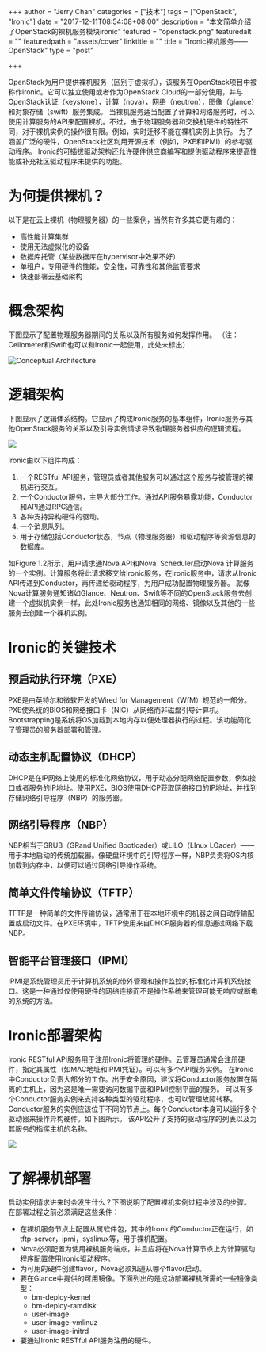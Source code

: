 +++
author = "Jerry Chan"
categories = ["技术"]
tags = ["OpenStack", "Ironic"]
date = "2017-12-11T08:54:08+08:00"
description = "本文简单介绍了OpenStack的裸机服务模块ironic"
featured = "openstack.png"
featuredalt = ""
featuredpath = "assets/cover"
linktitle = ""
title = "Ironic裸机服务——OpenStack"
type = "post"

+++

OpenStack为用户提供裸机服务（区别于虚拟机），该服务在OpenStack项目中被称作ironic。它可以独立使用或者作为OpenStack Cloud的一部分使用，并与OpenStack认证（keystone），计算（nova），网络（neutron），图像（glance）和对象存储（swift）服务集成。 当裸机服务适当配置了计算和网络服务时，可以使用计算服务的API来配置裸机。不过，由于物理服务器和交换机硬件的特性不同，对于裸机实例的操作很有限。例如，实时迁移不能在裸机实例上执行。 为了涵盖广泛的硬件，OpenStack社区利用开源技术（例如，PXE和IPMI）的参考驱动程序。 Ironic的可插拔驱动架构还允许硬件供应商编写和提供驱动程序来提高性能或补充社区驱动程序未提供的功能。

# 为何提供裸机？

以下是在云上裸机（物理服务器）的一些案例，当然有许多其它更有趣的：

*   高性能计算集群
*   使用无法虚拟化的设备
*   数据库托管（某些数据库在hypervisor中效果不好）
*   单租户，专用硬件的性能，安全性，可靠性和其他监管要求
*   快速部署云基础架构

# 概念架构

下图显示了配置物理服务器期间的关系以及所有服务如何发挥作用。 （注：Ceilometer和Swift也可以和Ironic一起使用，此处未标出） 

![Conceptual Architecture](/assets/blog/2017-12/conceptual_architecture.png)

# 逻辑架构

下图显示了逻辑体系结构。它显示了构成Ironic服务的基本组件，Ironic服务与其他OpenStack服务的关系以及引导实例请求导致物理服务器供应的逻辑流程。 

![](/assets/blog/2017-12/logical_architecture.png) 

Ironic由以下组件构成：

1.  一个RESTful API服务，管理员或者其他服务可以通过这个服务与被管理的裸机进行交互。
2.  一个Conductor服务，主导大部分工作。通过API服务暴露功能，Conductor和API通过RPC通信。
3.  各种支持异构硬件的驱动。
4.  一个消息队列。
5.  用于存储包括Conductor状态，节点（物理服务器）和驱动程序等资源信息的数据库。

如Figure 1.2所示，用户请求通Nova API和Nova  Scheduler启动Nova 计算服务的一个实例。计算服务将此请求移交给Ironic服务，在Ironic服务中，请求从Ironic API传递到Conductor，再传递给驱动程序，为用户成功配置物理服务器。 就像Nova计算服务通知诸如Glance、Neutron、Swift等不同的OpenStack服务去创建一个虚拟机实例一样，此处Ironic服务也通知相同的网络、镜像以及其他的一些服务去创建一个裸机实例。

# Ironic的关键技术

## 预启动执行环境（PXE）

PXE是由英特尔和微软开发的Wired for Management（WfM）规范的一部分。PXE使系统的BIOS和网络接口卡（NIC）从网络而非磁盘引导计算机。Bootstrapping是系统将OS加载到本地内存以便处理器执行的过程。该功能简化了管理员的服务器部署和管理。

## 动态主机配置协议（DHCP）

DHCP是在IP网络上使用的标准化网络协议，用于动态分配网络配置参数，例如接口或者服务的IP地址。使用PXE，BIOS使用DHCP获取网络接口的IP地址，并找到存储网络引导程序（NBP）的服务器。

## 网络引导程序（NBP）

NBP相当于GRUB（GRand Unified Bootloader）或LILO（LInux LOader）—— 用于本地启动的传统加载器。像硬盘环境中的引导程序一样，NBP负责将OS内核加载到内存中，以便可以通过网络引导操作系统。

## 简单文件传输协议（TFTP）

TFTP是一种简单的文件传输协议，通常用于在本地环境中的机器之间自动传输配置或启动文件。在PXE环境中，TFTP使用来自DHCP服务器的信息通过网络下载NBP。

## 智能平台管理接口（IPMI）

IPMI是系统管理员用于计算机系统的带外管理和操作监控的标准化计算机系统接口。这是一种通过仅使用硬件的网络连接而不是操作系统来管理可能无响应或断电的系统的方法。

# Ironic部署架构

Ironic RESTful API服务用于注册Ironic将管理的硬件。云管理员通常会注册硬件，指定其属性（如MAC地址和IPMI凭证）。可以有多个API服务实例。 在Ironic中Conductor负责大部分的工作。出于安全原因，建议将Conductor服务放置在隔离的主机上，因为这是唯一需要访问数据平面和IPMI控制平面的服务。 可以有多个Conductor服务实例来支持各种类型的驱动程序，也可以管理故障转移。Conductor服务的实例应该位于不同的节点上。每个Conductor本身可以运行多个驱动器来操作异构硬件。如下图所示。 该API公开了支持的驱动程序的列表以及为其服务的指挥主机的名称。 

![](/assets/blog/2017-12/deployment_architecture_2.png)

# 了解裸机部署

启动实例请求进来时会发生什么？下图说明了配置裸机实例过程中涉及的步骤。 在部署过程之前必须满足这些条件：

*   在裸机服务节点上配置从属软件包，其中的Ironic的Conductor正在运行，如tftp-server，ipmi，syslinux等，用于裸机配置。
*   Nova必须配置为使用裸机服务端点，并且应将在Nova计算节点上为计算驱动程序配置使用Ironic驱动程序。
*   为可用的硬件创建flavor，Nova必须知道从哪个flavor启动。
*   要在Glance中提供的可用镜像。下面列出的是成功部署裸机所需的一些镜像类型：
    *   bm-deploy-kernel
    *   bm-deploy-ramdisk
    *   user-image
    *   user-image-vmlinuz
    *   user-image-initrd
*   要通过Ironic RESTful API服务注册的硬件。
